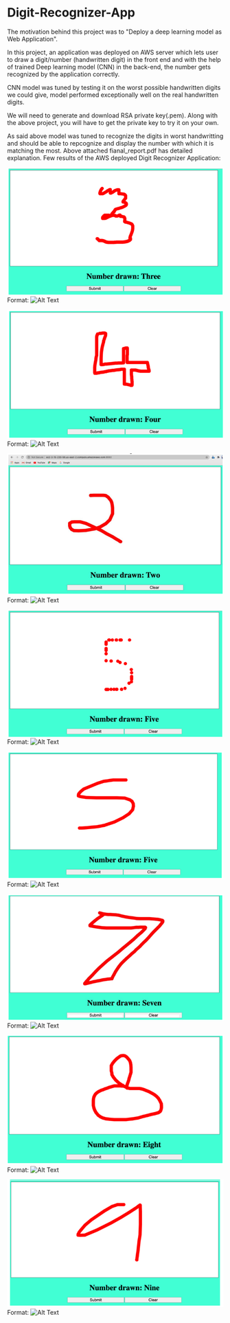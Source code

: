 # Digit-Recognizer-App

The motivation behind this project was to "Deploy a deep learning model as Web Application".

In this project, an application was deployed on AWS server which lets user to draw a digit/number (handwritten digit) in the front end and with the help of trained Deep learning model (CNN) in the back-end, the number gets recognized by the application correctly.

CNN model was tuned by testing it on the worst possible handwritten digits we could give, model performed exceptionally well on the real handwritten digits.

We will need to generate and download RSA private key(.pem). Along with the above project, you will have to get the private key to try it on your own.

As said above model was tuned to recognize the digits in worst handwritting and should be able to repcognize and display the number with which it is matching the most. Above attached fianal_report.pdf has detailed explanation.
Few results of the AWS deployed Digit Recognizer Application:

![GitHub Logo](Images/3.PNG)
Format: ![Alt Text](url)

![GitHub Logo](Images/4.PNG)
Format: ![Alt Text](url)

![GitHub Logo](Images/2.PNG)
Format: ![Alt Text](url)

![GitHub Logo](Images/dotted_5.PNG)
Format: ![Alt Text](url)

![GitHub Logo](Images/5.PNG)
Format: ![Alt Text](url)

![GitHub Logo](Images/7.PNG)
Format: ![Alt Text](url)

![GitHub Logo](Images/8.PNG)
Format: ![Alt Text](url)

![GitHub Logo](Images/9.PNG)
Format: ![Alt Text](url)

